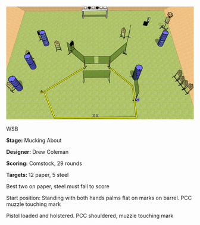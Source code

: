 ![Mucking About](Stage%20Design.png)

WSB

<b>Stage:</b> Mucking About

<b>Designer:</b> Drew Coleman

<b>Scoring:</b> Comstock, 29 rounds

<b>Targets: </b>12 paper, 5 steel

Best two on paper, steel must fall to score

Start position: Standing with both hands palms flat on marks on barrel. PCC muzzle touching mark

Pistol loaded and holstered. PCC shouldered, muzzle touching mark
